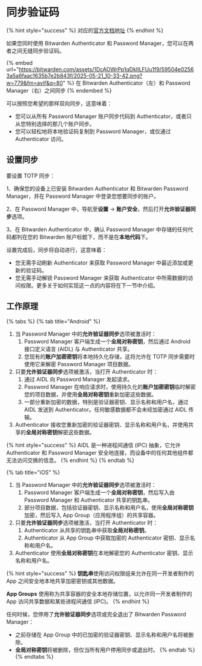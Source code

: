 # 同步验证码

{% hint style="success" %}
对应的[官方文档地址](https://bitwarden.com/help/totp-sync/)
{% endhint %}

如果您同时使用 Bitwarden Authenticator 和 Password Manager，您可以在两者之间无缝同步验证码。

{% embed url="https://bitwarden.com/assets/1DcAOWrPp1qDkIILFUu1f9/59504e02563a5a6faac1635b7e2b843f/2025-05-21_10-33-42.png?w=779&fm=avif&q=80" %}
在 Bitwarden Authenticator（左）和 Password Manager（右）之间同步
{% endembed %}

可以按照您希望的那样双向同步，这意味着：

* 您可以从所有 Password Manager 账户同步代码到 Authenticator，或者只从您特别选择的那几个账户同步。
* 您可以轻松地将本地验证码复制到 Password Manager，或仅通过 Authenticator 访问。

## 设置同步 <a href="#set-up-sync" id="set-up-sync"></a>

要设置 TOTP 同步：

1、确保您的设备上已安装 Bitwarden Authenticator 和 Bitwarden Password Manager，并在 Password Manager 中登录您想要同步的账户。

2、在 Password Manager 中，导航至**设置** → **账户安全**，然后打开**允许验证器同步**选项。

3、在 Bitwarden Authenticator 中，确认 Password Manager 中存储的任何代码都列在您的 Bitwarden 账户标题下，而不是在**本地代码**下。

设置完成后，同步将自动进行，这意味着：

* 您无需手动刷新 Authenticator 来获取 Password Manager 中最近添加或更新的验证码。
* 您无需手动解锁 Password Manager 来获取 Authenticator 中所需数据的访问权限。更多关于如何实现这一点的内容将在下一节中介绍。

## 工作原理 <a href="#how-it-works" id="how-it-works"></a>

{% tabs %}
{% tab title="Android" %}
1. 当 Password Manager 中的**允许验证器同步**选项被激活时：
   1. Password Manager 客户端生成一个**全局对称密钥**，然后通过 Android 接口定义语言 (AIDL) 与 Authenticator 共享。
   2. 您现有的**账户加密密钥**将本地持久化存储，这将允许在 TOTP 同步需要时使用它来解密 Password Manager 项目数据。
2. 只要**允许验证器同步**选项被激活，当打开 Authenticator 时：
   1. 通过 AIDL 向 Password Manager 发起请求。
   2. Password Manager 在响应请求时，使用持久化的**账户加密密钥**临时解密您的项目数据，并使用**全局对称密钥**重新加密这些数据。
   3. 一部分重新加密的数据，特别是验证器密钥、显示名称和用户名，通过 AIDL 发送到 Authenticator。任何敏感数据都不会未经加密通过 AIDL 传输。
3. Authenticator 接收您重新加密的验证器密钥、显示名称和用户名，并使用共享的**全局对称密钥**解密这些数据。

{% hint style="success" %}
AIDL 是一种进程间通信 (IPC) 抽象，它允许 Authenticator 和 Password Manager 安全地连接，而设备中的任何其他组件都无法访问交换的信息。
{% endhint %}
{% endtab %}

{% tab title="iOS" %}
1. 当 Password Manager 中的**允许验证器同步**选项被激活时：
   1. Password Manager 客户端生成一个**全局对称密钥**，然后写入由 Password Manager 和 Authenticator 共享的钥匙串。
   2. 部分项目数据，包括验证器密钥、显示名称和用户名，使用**全局对称密钥**加密，然后写入 App Group（应用程序组）的共享容器。
2. 只要**允许验证器同步**选项被激活，当打开 Authenticator 时：
   1. Authenticator 从共享的钥匙串中获取**全局对称密钥**。
   2. Authenticator 从 App Group 中获取加密的 Authenticator 密钥、显示名称和用户名。
3. Authenticator 使用**全局对称密钥**在本地解密您的 Authenticator 密钥、显示名称和用户名。

{% hint style="success" %}
**钥匙串**使用访问权限组来允许在同一开发者制作的 App 之间安全地本地共享加密密钥或其他数据。

**App Groups** 使用称为共享容器的安全本地存储位置，以允许同一开发者制作的 App 访问共享数据和某些进程间通信 (IPC)。
{% endhint %}

任何时候，您停用了**允许验证器同步**选项或完全退出了 Bitwarden Password Manager：

* 之前存储在 App Group 中的已加密的验证器密钥、显示名称和用户名将被删除。
* **全局对称密钥**将被删除，但仅当所有用户停用同步或退出时。
{% endtab %}
{% endtabs %}
